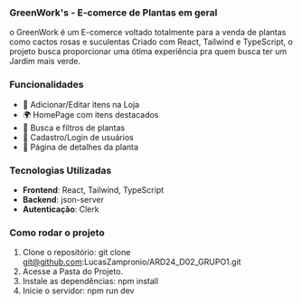 ### GreenWork's - E-comerce de Plantas em geral

o GreenWork é um E-comerce voltado totalmente para a venda de plantas como cactos rosas e suculentas
Criado com React, Tailwind e TypeScript, o projeto busca proporcionar uma ótima experiência pra quem busca ter um Jardim mais verde.

### Funcionalidades 

- 🛒 Adicionar/Editar itens na Loja  
- 🌍 HomePage com itens destacados
- 🔎 Busca e filtros de plantas  
- 📝 Cadastro/Login de usuários  
- 🌱 Página de detalhes da planta  

### Tecnologias Utilizadas
- **Frontend**: React, Tailwind, TypeScript  
- **Backend**: json-server
- **Autenticação**: Clerk
  
### Como rodar o projeto

1. Clone o repositório: git clone git@github.com:LucasZampronio/ARD24_D02_GRUPO1.git
2. Acesse a Pasta do Projeto.
3. Instale as dependências: npm install
4. Inicie o servidor: npm run dev
